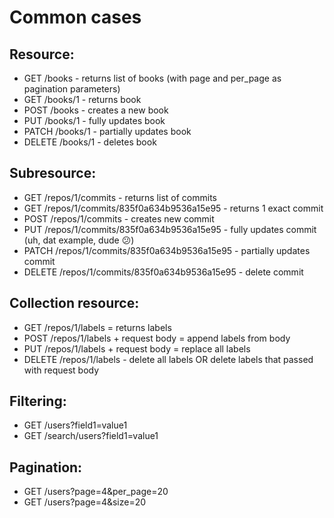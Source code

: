 # Common cases

## Resource:

* GET /books - returns list of books (with page and per_page as pagination parameters)
* GET /books/1 - returns book
* POST /books - creates a new book
* PUT /books/1 - fully updates book
* PATCH /books/1 - partially updates book
* DELETE /books/1 - deletes book

## Subresource:

* GET /repos/1/commits - returns list of commits
* GET /repos/1/commits/835f0a634b9536a15e95 - returns 1 exact commit
* POST /repos/1/commits - creates new commit
* PUT /repos/1/commits/835f0a634b9536a15e95 - fully updates commit (uh, dat example, dude :confused:)
* PATCH /repos/1/commits/835f0a634b9536a15e95 - partially updates commit
* DELETE /repos/1/commits/835f0a634b9536a15e95 - delete commit

## Collection resource:

* GET /repos/1/labels = returns labels
* POST /repos/1/labels + request body = append labels from body
* PUT /repos/1/labels + request body = replace all labels
* DELETE /repos/1/labels - delete all labels OR delete labels that passed with request body

## Filtering:

* GET /users?field1=value1
* GET /search/users?field1=value1

## Pagination:

* GET /users?page=4&per_page=20
* GET /users?page=4&size=20
